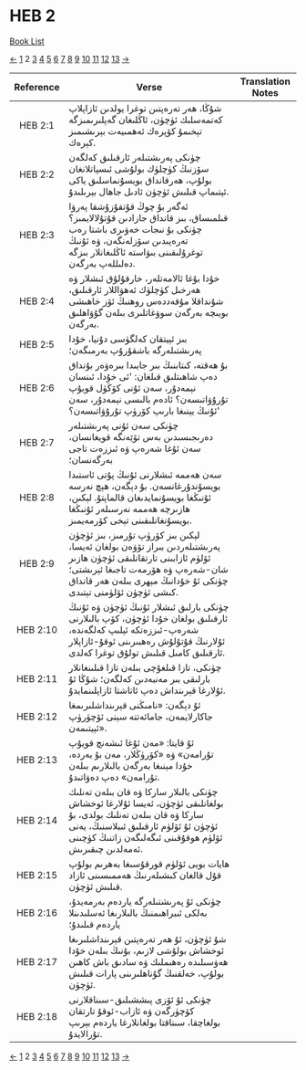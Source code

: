 # HEB 2
[Book List](../README.md)

[<-](./chapter_1.md) [1](./chapter_1.md) 2 [3](./chapter_3.md) [4](./chapter_4.md) [5](./chapter_5.md) [6](./chapter_6.md) [7](./chapter_7.md) [8](./chapter_8.md) [9](./chapter_9.md) [10](./chapter_10.md) [11](./chapter_11.md) [12](./chapter_12.md) [13](./chapter_13.md) [->](./chapter_3.md)

| Reference | Verse | Translation Notes |
|:---------:|-------|-------------------|
|HEB 2:1|شۇڭا، ھەر تەرەپتىن توغرا يولدىن ئازاپلاپ كەتمەسلىك ئۈچۈن، ئاڭلىغان گەپلىرىمىزگە تېخىمۇ كۆپرەك ئەھمىيەت بېرىشىمىز كېرەك.||
|HEB 2:2|چۈنكى پەرىشتىلەر ئارقىلىق كەلگەن سۆزنىڭ كۈچلۈك بولۇشى ئىسپاتلانغان بولۇپ، ھەرقانداق بويسۇنماسلىق ياكى ئېتىماپ قىلىش ئۈچۈن ئادىل جاھال بېرىلىدۇ.||
|HEB 2:3|ئەگەر بۇ چوڭ قۇتقۇزۇشقا پەرۋا قىلمىساق، بىز قانداق جازادىن قۇتۇلالايمىز؟ چۈنكى بۇ نىجات خەۋىرى باشتا رەب تەرەپىدىن سۆزلەنگەن، ۋە ئۇنىڭ توغرۇلىقىنى بىۋاستە ئاڭلىغانلار بىزگە دەلىللەپ بەرگەن.||
|HEB 2:4|خۇدا بۇغا ئالامەتلەر، خارقۇلۇق ئىشلار ۋە ھەرخىل كۈچلۈك ئەھۋاللار ئارقىلىق، شۇنداقلا مۇقەددەس روھنىڭ ئۆز خاھىشى بويىچە بەرگەن سوۋغاتلىرى بىلەن گۇۋاھلىق بەرگەن.||
|HEB 2:5|بىز ئېيتقان كەلگۈسى دۇنيا، خۇدا پەرىشتىلەرگە باشقۇرۇپ بەرمىگەن؛||
|HEB 2:6|بۇ ھەقتە، كىتابنىڭ بىر جايىدا بىرەۋەر بۇنداق دەپ شاھىتلىق قىلغان: 'ئى خۇدا، ئىنسان نېمەدۇر، سەن ئۇنى كۆڭۈل قويۇپ تۇرۇۋاتىسەن؟ ئادەم بالىسى نېمەدۇر، سەن ئۇنىڭ يېنىغا بارىپ كۆرۈپ تۇرۇۋاتىسەن؟'||
|HEB 2:7|چۈنكى سەن ئۇنى پەرىشتىلەر دەرىجىسىدىن بەس تۆێەنگە قويغانسان، سەن ئۇغا شەرەپ ۋە ئىززەت تاجى بەرگەنسان؛||
|HEB 2:8|سەن ھەممە ئىشلارنى ئۇنىڭ پۇتى ئاستىدا بويسۇندۇرغانسەن. بۇ دېگەن، ھېچ نەرسە ئۇنىڭغا بويسۇنمايدىغان قالماپتۇ. لېكىن، ھازىرچە ھەممە نەرسىلەر ئۇنىڭغا بويسۇنغانلىقىنى تېخى كۆرمەيمىز.||
|HEB 2:9|لېكىن بىز كۆرۈپ تۇرمىز، بىز ئۈچۈن پەرىشتىلەردىن بىراز تۆۋەن بولغان ئەيسا، ئۆلۈم ئازابىنى تارتقانلىقى ئۈچۈن ھازىر شان-شەرەپ ۋە ھۆرمەت تاجىغا ئېرىشتى؛ چۈنكى ئۇ خۇدانىڭ مېھرى بىلەن ھەر قانداق كىشى ئۈچۈن ئۆلۈمنى تېتىدى.||
|HEB 2:10|چۈنكى بارلىق ئىشلار ئۇنىڭ ئۈچۈن ۋە ئۇنىڭ ئارقىلىق بولغان خۇدا ئۈچۈن، كۆپ بالىلارنى شەرەپ-ئىززەتكە ئېلىپ كەلگەندە، ئۇلارنىڭ قۇتۇلۇش رەھبىرىنى ئوقۇ-ئازاپلار ئارقىلىق كامىل قىلىش تولۇق توغرا كەلدى.||
|HEB 2:11|چۈنكى، تازا قىلغۇچى بىلەن تازا قىلىنغانلار بارلىقى بىر مەنبەدىن كەلگەن؛ شۇڭا ئۇ ئۇلارغا قېرىنداش دەپ ئاتاشتا ئازاپلىنمايدۇ.||
|HEB 2:12|ئۇ دېگەن: «نامىڭنى قېرىنداشلىرىمغا جاكارلايمەن، جامائەتتە سېنى ئۆچۈرۈپ ئېيتىمەن».||
|HEB 2:13|ئۇ قايتا: «مەن ئۇغا ئىشەنچ قويۇپ تۇرامەن» ۋە «كۆرۈڭلار، مەن بۇ يەردە، خۇدا مېنىغا بەرگەن بالىلارىم بىلەن تۇرامەن» دەپ دەۋاتىدۇ.||
|HEB 2:14|چۈنكى بالىلار ساركا ۋە قان بىلەن تەنلىك بولغانلىقى ئۈچۈن، ئەيسا ئۇلارغا ئوخشاش ساركا ۋە قان بىلەن تەنلىك بولدى، بۇ ئۈچۈن ئۇ ئۆلۈم ئارقىلىق ئىبلاسنىڭ، يەنى ئۆلۈم ھوقۇقىنى ئىگەلىگەن زاتنىڭ كۈچىنى ئەمەلدىن چىقىرىش.||
|HEB 2:15|ھايات بويى ئۆلۈم قورقۇسىغا بەھرىم بولۇپ قۇل قالغان كىشىلەرنىڭ ھەممىسىنى ئازاد قىلىش ئۈچۈن.||
|HEB 2:16|چۈنكى ئۇ پەرىشتىلەرگە ياردەم بەرمەيدۇ، بەلكى ئىبراھىمنىڭ بالىلارىغا ئەسلىدىنلا ياردەم قىلىدۇ؛||
|HEB 2:17|شۇ ئۈچۈن، ئۇ ھەر تەرەپتىن قېرىنداشلىرىغا ئوخشاش بولۇشى لازىم، بۇنىڭ بىلەن خۇدا ھەۋسىلىدە رەھىملىك ۋە سادىق باش كاھىن بولۇپ، خەلقنىڭ گۇناھلىرىنى پارات قىلىش ئۈچۈن.||
|HEB 2:18|چۈنكى ئۇ ئۆزى پىششىلىق-سىناقلارنى كۆچۈرگەن ۋە ئازاب-ئوقۇ تارتقان بولغاچقا، سىناقتا بولغانلارغا ياردەم بېرىپ تۇرالايدۇ.||


[<-](./chapter_1.md) [1](./chapter_1.md) 2 [3](./chapter_3.md) [4](./chapter_4.md) [5](./chapter_5.md) [6](./chapter_6.md) [7](./chapter_7.md) [8](./chapter_8.md) [9](./chapter_9.md) [10](./chapter_10.md) [11](./chapter_11.md) [12](./chapter_12.md) [13](./chapter_13.md) [->](./chapter_3.md)